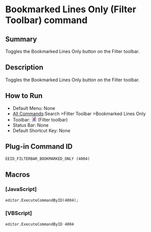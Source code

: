# Bookmarked Lines Only (Filter Toolbar) command

## Summary

Toggles the Bookmarked Lines Only button on the Filter toolbar.

## Description

Toggles the Bookmarked Lines Only button on the Filter toolbar.

## How to Run

- Default Menu: None
- [All Commands](../tools/all_commands):Search
\>Filter Toolbar \>Bookmarked Lines Only
- Toolbar: ![](../../images/bookmarked_lines_only.png) (Filter toolbar)
- Status Bar: None
- Default Shortcut Key: None

## Plug-in Command ID

```
EEID_FILTERBAR_BOOKMARKED_ONLY (4004)
```

## Macros

### \[JavaScript\]

```
editor.ExecuteCommandByID(4004);
```

### \[VBScript\]

```
editor.ExecuteCommandByID 4004
```

